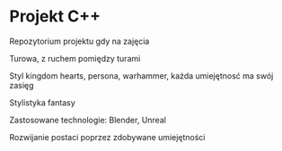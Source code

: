 # Projekt C++
Repozytorium projektu gdy na zajęcia


Turowa, z ruchem pomiędzy turami

Styl kingdom hearts, persona, warhammer, każda umiejętnosć ma swój zasięg

Stylistyka fantasy

Zastosowane technologie: Blender, Unreal

Rozwijanie postaci poprzez zdobywane umiejętności
